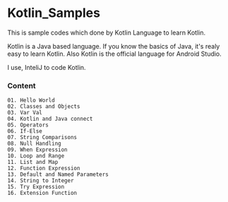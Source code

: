 # Kotlin_Samples
This is sample codes which done by Kotlin Language to learn Kotlin.

Kotlin is a Java based language. If you know the basics of Java, it's realy easy to learn Kotlin. Also Kotlin is the official language for Android Studio.

I use, InteliJ to code Kotlin.

### Content
	01. Hello World
	02. Classes and Objects
	03. Var Val
	04. Kotlin and Java connect
	05. Operators
	06. If-Else
	07. String Comparisons
	08. Null Handling
	09. When Expression
	10. Loop and Range
	11. List and Map
	12. Function Expression
	13. Default and Named Parameters
	14. String to Integer
	15. Try Expression
	16. Extension Function
